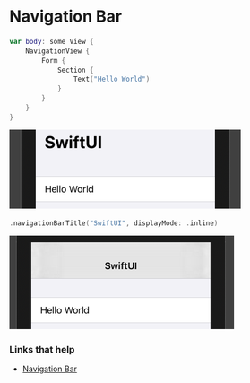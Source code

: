 # Navigation Bar

```swift
var body: some View {
    NavigationView {
        Form {
            Section {
                Text("Hello World")
            }
        }
    }
}
```

![](images/1.png)

```swift
.navigationBarTitle("SwiftUI", displayMode: .inline)
```

![](images/2.png)


### Links that help

- [Navigation Bar](https://www.hackingwithswift.com/books/ios-swiftui/adding-a-navigation-bar)
